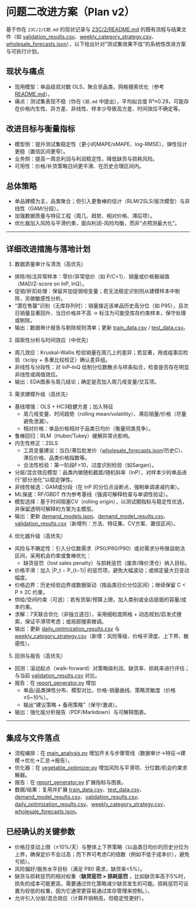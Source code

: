 

# 问题二改进方案（Plan v2）

基于你在 `23C/2/C题.md` 的现状记录与 [23C/2/README.md](cci:7://file:///Users/Mac/Downloads/Math-Modeling-Practice/23C/2/README.md:0:0-0:0) 的既有流程与结果文件（如 [validation_results.csv](cci:7://file:///Users/Mac/Downloads/Math-Modeling-Practice/23C/2/validation_results.csv:0:0-0:0)、[weekly_category_strategy.csv](cci:7://file:///Users/Mac/Downloads/Math-Modeling-Practice/23C/2/weekly_category_strategy.csv:0:0-0:0)、[wholesale_forecasts.json](cci:7://file:///Users/Mac/Downloads/Math-Modeling-Practice/23C/2/wholesale_forecasts.json:0:0-0:0)），以下给出针对“测试集效果不佳”的系统性改进方案与可执行计划。

## 现状与痛点

- 现用模型：单品级双对数 OLS，聚合至品类，网格搜索优化（参考 [README.md](cci:7://file:///Users/Mac/Downloads/Math-Modeling-Practice/23C/2/README.md:0:0-0:0)）。
- 痛点：测试集表现不稳（你在 `C题.md` 中提出），平均拟合度 R²≈0.28，可能存在价格内生性、异方差、非线性、样本少导致高方差、时间效应不确定等。

## 改进目标与衡量指标

- 模型侧：提升测试集稳定性（更小的MAPE/sMAPE、log-RMSE），弹性估计更稳（置信区间更窄）。
- 业务侧：提高一周总利润与利润稳定性，降低缺货与损耗风险。
- 可用性：价格/补货策略日间更平滑、在历史合理区间内。

## 总体策略

- 单品建模为主，品类聚合；但引入更鲁棒的估计（RLM/2SLS/层次模型）与非线性（GAM/分段）。
- 加强数据质量与特征工程（周几、趋势、相对价格、滞后项）。
- 优化器加入风险与平滑约束，面向利润-风险均衡，而非“点预测最大化”。

---

## 详细改进措施与落地计划

1) 数据质量审计与清洗（高优先）

- 排除/标注异常样本：零价/异常低价（如 P/C<1）、销量或价格极端值（MAD/Z-score on lnP, lnQ）。
- 促销/折扣处理：保留并加促销哑变量；若无法稳定识别则从建模样本中剔除，另做敏感性分析。
- “潜在售罄”识别（无库存列时）：销量接近该单品历史高分位（如 P95），且次日销量显著回升、当日价格并不高 → 标注为可能受库存约束样本，保守处理或剔除。
- 输出：数据审计报告与剔除规则清单；更新 [train_data.csv](cci:7://file:///Users/Mac/Downloads/Math-Modeling-Practice/23C/2/train_data.csv:0:0-0:0) / [test_data.csv](cci:7://file:///Users/Mac/Downloads/Math-Modeling-Practice/23C/2/test_data.csv:0:0-0:0)。

2) 探索性分析与时间效应（中优先）

- 周几效应：Kruskal-Wallis 检验销量在周几上的差异；若显著，用成组事后检验（scipy + 多重比较校正）确认差异组。
- 非线性与分段性：对 lnP–lnQ 绘制分位数散点与样条拟合，检查是否存在明显非线性或阈值效应。
- 输出：EDA图表与周几结论；确定是否加入周几哑变量/交互项。

3) 需求建模升级（高优先）

- 基线增强：OLS + HC3稳健方差；加入特征
  - 周几哑变量、时间趋势（rolling mean/volatility）、滞后销量/价格（尽量避免泄漏）。
  - 相对价格：单品价格相对于品类日均价（衡量同类竞争）。
- 鲁棒回归：RLM（Huber/Tukey）缓解异常点影响。
- 内生性修正：2SLS
  - 工具变量建议：当日/滞后批发价（[wholesale_forecasts.json](cci:7://file:///Users/Mac/Downloads/Math-Modeling-Practice/23C/2/wholesale_forecasts.json:0:0-0:0)/历史C）、滞后价格、品类价格指数等。
  - 合法性检验：第一阶段F>10，过度识别检验（如Sargan）。
- 分层/混合效应模型：品类内做随机截距/随机斜率（lnP），对样本少的单品进行“部分池化”以稳定弹性。
- 非线性候选：GAM或分段（在 lnP 的分位点设断点，强制单调递减约束）。
- ML保底：RF/GBDT 作为参考基线（强调可解释检查与单调性验证）。
- 模型选择：基于时间阻塞CV（rolling origin），以测试期指标与稳定性优选，并保留透明可解释的方案为主模型。
- 输出：更新 [demand_models.json](cci:7://file:///Users/Mac/Downloads/Math-Modeling-Practice/23C/2/demand_models.json:0:0-0:0)、[demand_model_results.csv](cci:7://file:///Users/Mac/Downloads/Math-Modeling-Practice/23C/2/demand_model_results.csv:0:0-0:0)、[validation_results.csv](cci:7://file:///Users/Mac/Downloads/Math-Modeling-Practice/23C/2/validation_results.csv:0:0-0:0)（新增列：方法、特征集、CV方案、置信区间）。

4) 优化器升级（高优先）

- 风险与不确定性：引入分位数需求（P50/P80/P90）或对需求分布做自助法区间，采用机会约束或鲁棒优化：
  - 缺货惩罚（lost sales penalty）与损耗惩罚（废弃/降价清仓）纳入目标。
- 价格平滑：加入 |P_t − P_{t−1}| 的惩罚项，避免大幅波动；或绑定最大日变动幅度。
- 价格边界：历史经验边界或数据驱动（按品类日价分位区间）；继续保留 C < P ≤ 2C 约束。
- 供给/空间约束（可选）：若有货架/预算上限，加入类别或全店层面的容量/成本约束。
- 求解：7天联合优化（非独立逐日），采用细粒度网格 + 动态规划/启发式搜索，保证平滑项考虑；或局部搜索微调。
- 输出：更新 [daily_optimization_results.csv](cci:7://file:///Users/Mac/Downloads/Math-Modeling-Practice/23C/2/daily_optimization_results.csv:0:0-0:0) 与 [weekly_category_strategy.csv](cci:7://file:///Users/Mac/Downloads/Math-Modeling-Practice/23C/2/weekly_category_strategy.csv:0:0-0:0)（新增：风险等级、价格平滑度、上下界、敏感性）。

5) 回测与报告（高优先）

- 回测：滚动起点（walk-forward）对策略级利润、缺货率、损耗率进行评估；与当前 [validation_results.csv](cci:7://file:///Users/Mac/Downloads/Math-Modeling-Practice/23C/2/validation_results.csv:0:0-0:0) 对比。
- 报告：在 [report_generator.py](cci:7://file:///Users/Mac/Downloads/Math-Modeling-Practice/23C/2/report_generator.py:0:0-0:0) 增加
  - 单品/品类弹性分布、模型对比、价格-销量曲线、策略灵敏度（价格±5~10%）。
  - 输出“建议策略 + 备用策略”（保守/激进）。
- 输出：强化版分析报告（PDF/Markdown）与可解释图表。

---

## 集成与文件落点

- 流程编排：在 [main_analysis.py](cci:7://file:///Users/Mac/Downloads/Math-Modeling-Practice/23C/2/main_analysis.py:0:0-0:0) 增加开关与步骤管线（数据审计→特征→建模→优化→汇总→报告）。
- 优化器：在 [vegetable_optimizer.py](cci:7://file:///Users/Mac/Downloads/Math-Modeling-Practice/23C/2/vegetable_optimizer.py:0:0-0:0) 增加风险与平滑项、分位数/机会约束求解器。
- 报告：在 [report_generator.py](cci:7://file:///Users/Mac/Downloads/Math-Modeling-Practice/23C/2/report_generator.py:0:0-0:0) 扩展指标与图表。
- 数据/结果：复用并扩展 [train_data.csv](cci:7://file:///Users/Mac/Downloads/Math-Modeling-Practice/23C/2/train_data.csv:0:0-0:0)、[test_data.csv](cci:7://file:///Users/Mac/Downloads/Math-Modeling-Practice/23C/2/test_data.csv:0:0-0:0)、[demand_model_results.csv](cci:7://file:///Users/Mac/Downloads/Math-Modeling-Practice/23C/2/demand_model_results.csv:0:0-0:0)、[validation_results.csv](cci:7://file:///Users/Mac/Downloads/Math-Modeling-Practice/23C/2/validation_results.csv:0:0-0:0)、[daily_optimization_results.csv](cci:7://file:///Users/Mac/Downloads/Math-Modeling-Practice/23C/2/daily_optimization_results.csv:0:0-0:0)、[weekly_category_strategy.csv](cci:7://file:///Users/Mac/Downloads/Math-Modeling-Practice/23C/2/weekly_category_strategy.csv:0:0-0:0)、[wholesale_forecasts.json](cci:7://file:///Users/Mac/Downloads/Math-Modeling-Practice/23C/2/wholesale_forecasts.json:0:0-0:0)。

## 已经确认的关键参数

- 价格日变动上限（±10%/天）与整体上下界策略（以品类日均价的历史分位为上界，确保定价不会过高；而下界可考虑C的倍数（例如不低于成本价），避免亏损）。
- 风险偏好/服务水平目标（满足 P80 需求，缺货率<5%）。
- 缺货与损耗惩罚的相对权重（**缺货惩罚 > 损耗惩罚** ，比如缺货率高于5%时，损失的成本可能更高，需要通过优化策略减少缺货发生的可能。损耗惩罚可设置为较低的权重，因为它通常更容易通过库存管理来控制。）。
- 允许引入分层/混合效应（计算开销稍高，但稳定性更好）。
